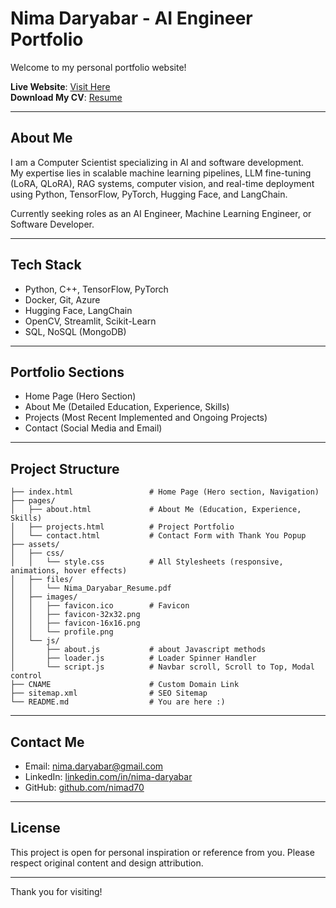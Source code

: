 # Nima Daryabar - AI Engineer Portfolio

Welcome to my personal portfolio website!

**Live Website**: [Visit Here](https://nimadaryabar.com/)  
**Download My CV**: [Resume](assets/files/Nima_Daryabar_Resume.pdf)

---

## About Me
I am a Computer Scientist specializing in AI and software development.  
My expertise lies in scalable machine learning pipelines, LLM fine-tuning (LoRA, QLoRA), RAG systems, computer vision, and real-time deployment using Python, TensorFlow, PyTorch, Hugging Face, and LangChain.

Currently seeking roles as an AI Engineer, Machine Learning Engineer, or Software Developer.

---

## Tech Stack
- Python, C++, TensorFlow, PyTorch
- Docker, Git, Azure
- Hugging Face, LangChain
- OpenCV, Streamlit, Scikit-Learn
- SQL, NoSQL (MongoDB)

---

## Portfolio Sections
- Home Page (Hero Section)
- About Me (Detailed Education, Experience, Skills)
- Projects (Most Recent Implemented and Ongoing Projects)
- Contact (Social Media and Email)

---

## Project Structure

```plaintext
├── index.html                 # Home Page (Hero section, Navigation)
├── pages/
│   ├── about.html             # About Me (Education, Experience, Skills)
│   ├── projects.html          # Project Portfolio
│   └── contact.html           # Contact Form with Thank You Popup
├── assets/
│   ├── css/
│   │   └── style.css          # All Stylesheets (responsive, animations, hover effects)
│   ├── files/
│   │   └── Nima_Daryabar_Resume.pdf
│   ├── images/
│   │   ├── favicon.ico        # Favicon
│   │   ├── favicon-32x32.png
│   │   ├── favicon-16x16.png
│   │   └── profile.png
│   └── js/
│       ├── about.js           # about Javascript methods 
│       ├── loader.js          # Loader Spinner Handler
│       └── script.js          # Navbar scroll, Scroll to Top, Modal control
├── CNAME                      # Custom Domain Link
├── sitemap.xml                # SEO Sitemap
└── README.md                  # You are here :)
```

---

## Contact Me
- Email: [nima.daryabar@gmail.com](mailto:nima.daryabar@gmail.com)
- LinkedIn: [linkedin.com/in/nima-daryabar](https://linkedin.com/in/nima-daryabar)
- GitHub: [github.com/nimad70](https://github.com/nimad70)

---

## License

This project is open for personal inspiration or reference from you.
Please respect original content and design attribution.

---
 Thank you for visiting!
